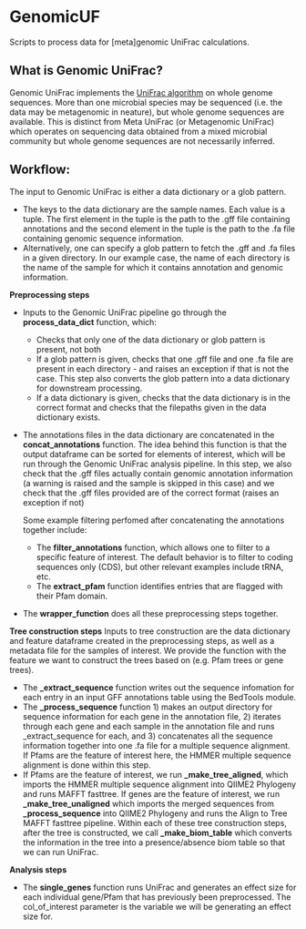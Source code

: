 # GenomicUF
Scripts to process data for [meta]genomic UniFrac calculations. 

## What is Genomic UniFrac?
Genomic UniFrac implements the [UniFrac algorithm](https://www.ncbi.nlm.nih.gov/pmc/articles/PMC1317376/) on whole genome sequences. More than one microbial species may be sequenced (i.e. the data may be metagenomic in neature), but whole genome sequences are available. This is distinct from Meta UniFrac (or Metagenomic UniFrac) which operates on sequencing data obtained from a mixed microbial community but whole genome sequences are not necessarily inferred. 

## Workflow: 

The input to Genomic UniFrac is either a data dictionary or a glob pattern. 

* The keys to the data dictionary are the sample names. Each value is a tuple. The first element in the tuple is the path to the .gff file containing annotations and the second element in the tuple is the path to the .fa file containing genomic sequence information. 
* Alternatively, one can specify a glob pattern to fetch the .gff and .fa files in a given directory. In our example case, the name of each directory is the name of the sample for which it contains annotation and genomic information. 

**Preprocessing steps** 
* Inputs to the Genomic UniFrac pipeline go through the **process_data_dict** function, which: 
  * Checks that only one of the data dictionary or glob pattern is present, not both
  * If a glob pattern is given, checks that one .gff file and one .fa file are present in each directory - and raises an exception if that is not the case. This step also converts the glob pattern into a data dictionary for downstream processing.  
  * If a data dictionary is given, checks that the data dictionary is in the correct format and checks that the filepaths given in the data dictionary exists. 
* The annotations files in the data dictionary are concatenated in the **concat_annotations** function. The idea behind this function is that the output dataframe can be sorted for elements of interest, which will be run through the Genomic UniFrac analysis pipeline. In this step, we also check that the .gff files actually contain genomic annotation information (a warning is raised and the sample is skipped in this case) and we check that the .gff files provided are of the correct format (raises an exception if not)

  Some example filtering perfomed after concatenating the annotations together include: 
  * The **filter_annotations** function, which allows one to filter to a specific feature of interest. The default behavior is to filter to coding sequences only (CDS), but other relevant examples include tRNA, etc. 
  * The **extract_pfam** function identifies entries that are flagged with their Pfam domain.
* The **wrapper_function** does all these preprocessing steps together. 

**Tree construction steps** 
Inputs to tree construction are the data dictionary and feature dataframe created in the preprocessing steps, as well as a metadata file for the samples of interest. We provide the function with the feature we want to construct the trees based on (e.g. Pfam trees or gene trees). 
 * The **_extract_sequence** function writes out the sequence infomation for each entry in an input GFF annotations table using the BedTools module. 
 * The **_process_sequence** function 1) makes an output directory for sequence information for each gene in the annotation file, 2) iterates through each gene and each sample in the annotation file and runs _extract_sequence for each, and 3) concatenates all the sequence information together into one .fa file for a multiple sequence alignment. If Pfams are the feature of interest here, the HMMER multiple sequence alignment is done within this step. 
 * If Pfams are the feature of interest, we run **_make_tree_aligned**, which imports the HMMER multiple sequence alignment into QIIME2 Phylogeny and runs MAFFT fasttree. If genes are the feature of interest, we run **_make_tree_unaligned** which imports the merged sequences from **_process_sequence** into QIIME2 Phylogeny and runs the Align to Tree MAFFT fasttree pipeline. Within each of these tree construction steps, after the tree is constructed, we call **_make_biom_table** which converts the information in the tree into a presence/absence biom table so that we can run UniFrac. 

**Analysis steps** 
* The **single_genes** function runs UniFrac and generates an effect size for each individual gene/Pfam that has previously been preprocessed. The col_of_interest parameter is the variable we will be generating an effect size for. 

